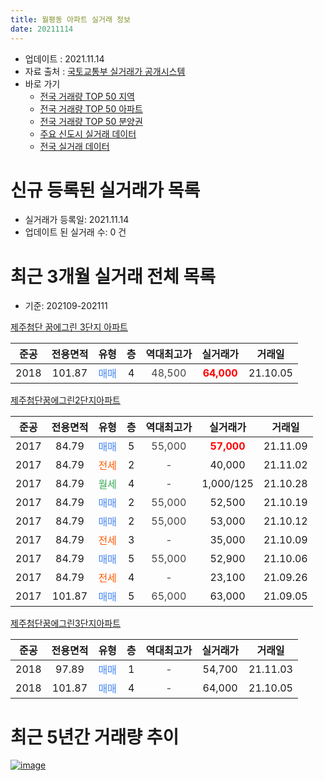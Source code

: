 ```yaml
---
title: 월평동 아파트 실거래 정보
date: 20211114
---
```


* 업데이트 : 2021.11.14
* 자료 출처 : [국토교통부 실거래가 공개시스템](http://rt.molit.go.kr)
* 바로 가기
    * [전국 거래량 TOP 50 지역](https://apt-info.github.io/apt-trade-info/tr)
    * [전국 거래량 TOP 50 아파트](https://apt-info.github.io/apt-trade-info/ta)
    * [전국 거래량 TOP 50 분양권](https://apt-info.github.io/apt-trade-info/tb)
    * [주요 신도시 실거래 데이터](https://apt-info.github.io/apt-trade-info/newtown)
    * [전국 실거래 데이터](https://apt-info.github.io/apt-trade-info/all)



<script async src="https://pagead2.googlesyndication.com/pagead/js/adsbygoogle.js"></script>
<!-- 기본광고 -->
<ins class="adsbygoogle"
     style="display:block"
     data-ad-client="ca-pub-1142216861245946"
     data-ad-slot="4805727019"
     data-ad-format="auto"
     data-full-width-responsive="true"></ins>
<script>
     (adsbygoogle = window.adsbygoogle || []).push({});
</script>


# 신규 등록된 실거래가 목록

* 실거래가 등록일: 2021.11.14
* 업데이트 된 실거래 수: 0 건




<script async src="https://pagead2.googlesyndication.com/pagead/js/adsbygoogle.js"></script>
<!-- 기본광고 -->
<ins class="adsbygoogle"
     style="display:block"
     data-ad-client="ca-pub-1142216861245946"
     data-ad-slot="4805727019"
     data-ad-format="auto"
     data-full-width-responsive="true"></ins>
<script>
     (adsbygoogle = window.adsbygoogle || []).push({});
</script>


# 최근 3개월 실거래 전체 목록
* 기준: 202109-202111


[제주첨단 꿈에그린 3단지 아파트](https://search.naver.com/search.naver?query=%EC%A0%9C%EC%A3%BC%EC%B2%A8%EB%8B%A8+%EA%BF%88%EC%97%90%EA%B7%B8%EB%A6%B0+3%EB%8B%A8%EC%A7%80+%EC%95%84%ED%8C%8C%ED%8A%B8)

|준공|전용면적|유형|층|역대최고가|실거래가|거래일|
|:---:|:---:|:---:|:---:|:---:|:---:|:---:|
|2018|101.87|<span style="color:#4285F3">매매</span>|4|<span style="color:#444444">48,500</span>|<b><span style="color:#FF0000">64,000</span></b>|21.10.05|

[제주첨단꿈에그린2단지아파트](https://search.naver.com/search.naver?query=%EC%A0%9C%EC%A3%BC%EC%B2%A8%EB%8B%A8%EA%BF%88%EC%97%90%EA%B7%B8%EB%A6%B02%EB%8B%A8%EC%A7%80%EC%95%84%ED%8C%8C%ED%8A%B8)

|준공|전용면적|유형|층|역대최고가|실거래가|거래일|
|:---:|:---:|:---:|:---:|:---:|:---:|:---:|
|2017|84.79|<span style="color:#4285F3">매매</span>|5|<span style="color:#444444">55,000</span>|<b><span style="color:#FF0000">57,000</span></b>|21.11.09|
|2017|84.79|<span style="color:#FF5A00">전세</span>|2|<span style="color:#444444">-</span>|40,000|21.11.02|
|2017|84.79|<span style="color:#34A853">월세</span>|4|<span style="color:#444444">-</span>|1,000/125|21.10.28|
|2017|84.79|<span style="color:#4285F3">매매</span>|2|<span style="color:#444444">55,000</span>|52,500|21.10.19|
|2017|84.79|<span style="color:#4285F3">매매</span>|2|<span style="color:#444444">55,000</span>|53,000|21.10.12|
|2017|84.79|<span style="color:#FF5A00">전세</span>|3|<span style="color:#444444">-</span>|35,000|21.10.09|
|2017|84.79|<span style="color:#4285F3">매매</span>|5|<span style="color:#444444">55,000</span>|52,900|21.10.06|
|2017|84.79|<span style="color:#FF5A00">전세</span>|4|<span style="color:#444444">-</span>|23,100|21.09.26|
|2017|101.87|<span style="color:#4285F3">매매</span>|5|<span style="color:#444444">65,000</span>|63,000|21.09.05|

[제주첨단꿈에그린3단지아파트](https://search.naver.com/search.naver?query=%EC%A0%9C%EC%A3%BC%EC%B2%A8%EB%8B%A8%EA%BF%88%EC%97%90%EA%B7%B8%EB%A6%B03%EB%8B%A8%EC%A7%80%EC%95%84%ED%8C%8C%ED%8A%B8)

|준공|전용면적|유형|층|역대최고가|실거래가|거래일|
|:---:|:---:|:---:|:---:|:---:|:---:|:---:|
|2018|97.89|<span style="color:#4285F3">매매</span>|1|<span style="color:#444444">-</span>|54,700|21.11.03|
|2018|101.87|<span style="color:#4285F3">매매</span>|4|<span style="color:#444444">-</span>|64,000|21.10.05|



<script async src="https://pagead2.googlesyndication.com/pagead/js/adsbygoogle.js"></script>
<!-- 기본광고 -->
<ins class="adsbygoogle"
     style="display:block"
     data-ad-client="ca-pub-1142216861245946"
     data-ad-slot="4805727019"
     data-ad-format="auto"
     data-full-width-responsive="true"></ins>
<script>
     (adsbygoogle = window.adsbygoogle || []).push({});
</script>


# 최근 5년간 거래량 추이


<div style="width:100%;">
    <canvas id="deal_progress" height="200"></canvas>
</div>

<script>
new Chart(document.getElementById("deal_progress"), {
    type: 'line',
    data: {
        labels: ['17.05','17.06','17.07','17.08','17.09','17.10','17.11','17.12','18.01','18.02','18.03','18.04','18.05','18.06','18.07','18.08','18.09','18.10','18.11','18.12','19.01','19.02','19.03','19.04','19.05','19.06','19.07','19.08','19.09','19.10','19.11','19.12','20.01','20.02','20.03','20.04','20.05','20.06','20.07','20.08','20.09','20.10','20.11','20.12','21.01','21.02','21.03','21.04','21.05','21.06','21.07','21.08','21.09','21.10','21.11'],
        datasets: [{
            label: '매매/분양권',
            data: [20,43,22,22,17,18,13,7,5,4,1,0,1,0,1,0,1,1,1,0,0,0,0,0,1,0,3,1,0,3,3,9,8,3,8,4,5,5,9,3,5,6,7,16,4,10,3,6,4,3,6,7,1,5,2],
            borderColor: "rgba(66, 133, 243, 1)",
            backgroundColor: "rgba(66, 133, 243, 0.05)",
            borderWidth: 1,
            pointRadius: 0,
            fill: false,
            lineTension: 0
        },{
            label: '전/월세',
            data: [0,0,0,1,1,3,8,12,15,8,14,15,12,95,8,3,5,9,7,6,8,2,8,6,3,7,4,6,3,4,6,8,29,62,25,8,7,8,7,3,6,3,4,19,21,13,11,9,3,5,9,6,1,2,1],
            borderColor: "rgba(255, 90, 0, 1)",
            backgroundColor: "rgba(255, 90, 0, 0.05)",
            borderWidth: 1,
            pointRadius: 0,
            fill: false,
            lineTension: 0
        },{
            label: '합계',
            data: [20,43,22,23,18,21,21,19,20,12,15,15,13,95,9,3,6,10,8,6,8,2,8,6,4,7,7,7,3,7,9,17,37,65,33,12,12,13,16,6,11,9,11,35,25,23,14,15,7,8,15,13,2,7,3],
            borderColor: "rgba(0, 0, 0, 1)",
            backgroundColor: "rgba(0, 0, 0, 0.03)",
            borderWidth: 0.1,
            pointRadius: 0,
            fill: true,
            lineTension: 0
        }
        ]
    },
    options: {
        responsive: true,
        title: {
            display: false
        },
        tooltips: {
            mode: 'index',
            intersect: false
        },
        hover: {
            mode: 'nearest',
            intersect: true
        },
        scales: {
            xAxes: [{
                display: true,
                scaleLabel: {
                    display: true,
                    labelString: '년/월'
                }
            }],
            yAxes: [{
                display: true,
                ticks: {
                    suggestedMin: 0,
                },
                scaleLabel: {
                    display: true,
                    labelString: '실거래 수'
                }
            }]
        }
    }
});

</script>


[![image](https://apt-info.github.io/images/2020-01-03-apt-trade-info/1024x500.png)](https://play.google.com/store/apps/details?id=com.aptinfo.apttradeinfo)

